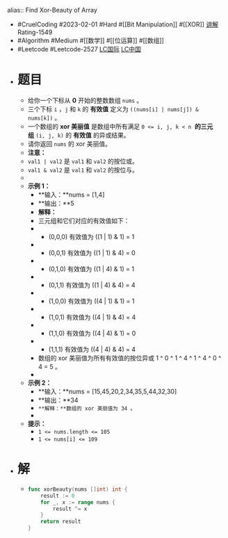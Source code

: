 alias:: Find Xor-Beauty of Array

- #CruelCoding #2023-02-01 #Hard #[[Bit Manipulation]] #[[XOR]] [讲解](https://youtu.be/luCMwYL3_K4) Rating-1549
- #Algorithm #Medium #[[数学]] #[[位运算]] #[[数组]]
- #Leetcode #Leetcode-2527 [LC国际](https://leetcode.com/problems/find-xor-beauty-of-array/) [LC中国](https://leetcode.cn/problems/find-xor-beauty-of-array/)
- # 题目
	- 给你一个下标从 **0** 开始的整数数组 `nums` 。
	- 三个下标 `i` ，`j` 和 `k` 的 **有效值** 定义为 `((nums[i] | nums[j]) & nums[k])` 。
	- 一个数组的 **xor 美丽值** 是数组中所有满足 `0 <= i, j, k < n`  **的三元组** `(i, j, k)` 的 **有效值** 的异或结果。
	- 请你返回 `nums` 的 xor 美丽值。
	- **注意：**
	- `val1 | val2` 是 `val1` 和 `val2` 的按位或。
	- `val1 & val2` 是 `val1` 和 `val2` 的按位与。
	-
	- **示例 1：**
		- **输入：**nums = [1,4]
		- **输出：**5
		- **解释：**
		- 三元组和它们对应的有效值如下：
		- - (0,0,0) 有效值为 ((1 | 1) & 1) = 1
		- - (0,0,1) 有效值为 ((1 | 1) & 4) = 0
		- - (0,1,0) 有效值为 ((1 | 4) & 1) = 1
		- - (0,1,1) 有效值为 ((1 | 4) & 4) = 4
		- - (1,0,0) 有效值为 ((4 | 1) & 1) = 1
		- - (1,0,1) 有效值为 ((4 | 1) & 4) = 4
		- - (1,1,0) 有效值为 ((4 | 4) & 1) = 0
		- - (1,1,1) 有效值为 ((4 | 4) & 4) = 4
		- 数组的 xor 美丽值为所有有效值的按位异或 1 ^ 0 ^ 1 ^ 4 ^ 1 ^ 4 ^ 0 ^ 4 = 5 。
		-
	- **示例 2：**
		- **输入：**nums = [15,45,20,2,34,35,5,44,32,30]
		- **输出：**34
		- `**解释：**数组的 xor 美丽值为 34 。`
		-
	- **提示：**
		- `1 <= nums.length <= 105`
		- `1 <= nums[i] <= 109`
- # 解
	- ```go
	  func xorBeauty(nums []int) int {
	      result := 0
	      for _, x := range nums {
	          result ^= x
	      }
	      return result
	  }
	  ```
